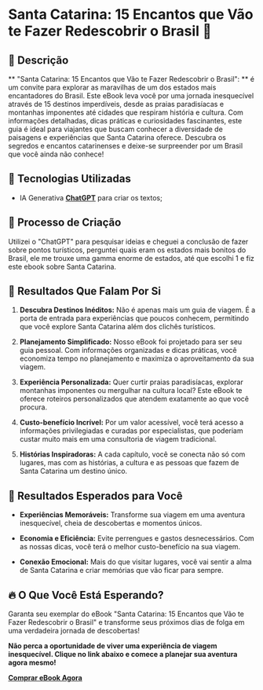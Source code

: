 # Santa Catarina: 15 Encantos que Vão te Fazer Redescobrir o Brasil 🌌

## 📒 Descrição
** "Santa Catarina: 15 Encantos que Vão te Fazer Redescobrir o Brasil": ** é um convite para explorar as maravilhas de um dos estados mais encantadores do Brasil. Este eBook leva você por uma jornada inesquecível através de 15 destinos imperdíveis, desde as praias paradisíacas e montanhas imponentes até cidades que respiram história e cultura. Com informações detalhadas, dicas práticas e curiosidades fascinantes, este guia é ideal para viajantes que buscam conhecer a diversidade de paisagens e experiências que Santa Catarina oferece. Descubra os segredos e encantos catarinenses e deixe-se surpreender por um Brasil que você ainda não conhece!

## 🤖 Tecnologias Utilizadas
- IA Generativa **[ChatGPT](https://chat.openai.com)** para criar os textos;

## 🧐 Processo de Criação
Utilizei o "ChatGPT" para pesquisar ideias e cheguei a conclusão de fazer sobre pontos turísticos, perguntei quais eram os estados mais bonitos do Brasil, ele me trouxe uma gamma enorme de estados, até que escolhi 1 e fiz este ebook sobre Santa Catarina.

## 🌟 **Resultados Que Falam Por Si**

1. **Descubra Destinos Inéditos:** Não é apenas mais um guia de viagem. É a porta de entrada para experiências que poucos conhecem, permitindo que você explore Santa Catarina além dos clichês turísticos.

2. **Planejamento Simplificado:** Nosso eBook foi projetado para ser seu guia pessoal. Com informações organizadas e dicas práticas, você economiza tempo no planejamento e maximiza o aproveitamento da sua viagem.

3. **Experiência Personalizada:** Quer curtir praias paradisíacas, explorar montanhas imponentes ou mergulhar na cultura local? Este eBook te oferece roteiros personalizados que atendem exatamente ao que você procura.

4. **Custo-benefício Incrível:** Por um valor acessível, você terá acesso a informações privilegiadas e curadas por especialistas, que poderiam custar muito mais em uma consultoria de viagem tradicional.

5. **Histórias Inspiradoras:** A cada capítulo, você se conecta não só com lugares, mas com as histórias, a cultura e as pessoas que fazem de Santa Catarina um destino único.

## 🎯 **Resultados Esperados para Você**

- **Experiências Memoráveis:** Transforme sua viagem em uma aventura inesquecível, cheia de descobertas e momentos únicos.
  
- **Economia e Eficiência:** Evite perrengues e gastos desnecessários. Com as nossas dicas, você terá o melhor custo-benefício na sua viagem.

- **Conexão Emocional:** Mais do que visitar lugares, você vai sentir a alma de Santa Catarina e criar memórias que vão ficar para sempre.

## 🔥 **O Que Você Está Esperando?**

Garanta seu exemplar do eBook "Santa Catarina: 15 Encantos que Vão te Fazer Redescobrir o Brasil" e transforme seus próximos dias de folga em uma verdadeira jornada de descobertas!

**Não perca a oportunidade de viver uma experiência de viagem inesquecível. Clique no link abaixo e comece a planejar sua aventura agora mesmo!**

[**Comprar eBook Agora**](/exemplos/E-BOOK.md)



